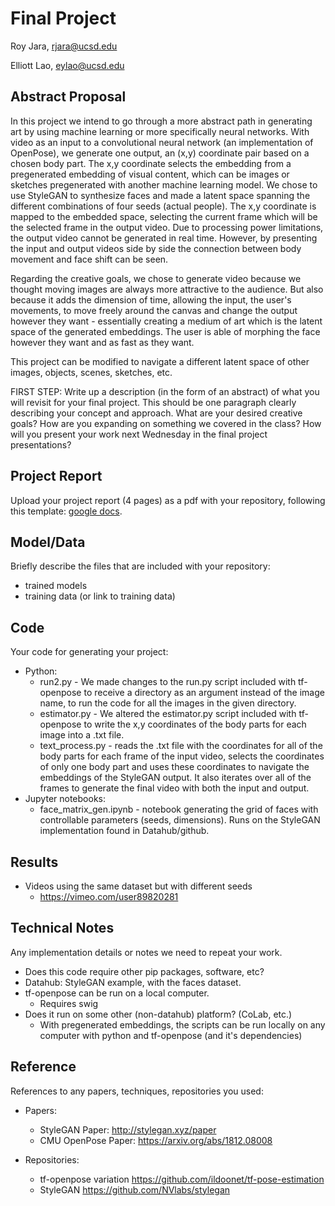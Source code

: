 # Final Project

Roy Jara, rjara@ucsd.edu

Elliott Lao, eylao@ucsd.edu

## Abstract Proposal

In this project we intend to go through a more abstract path in generating art by using machine learning or more specifically neural networks. With video as an input to a convolutional neural network (an implementation of OpenPose), we generate one output, an (x,y) coordinate pair based on a chosen body part. The x,y coordinate selects the embedding from a pregenerated embedding of visual content, which can be images or sketches pregenerated with another machine learning model. We chose to use StyleGAN to synthesize faces and made a latent space spanning the different combinations of four seeds (actual people). 
The x,y coordinate is mapped to the embedded space, selecting the current frame which will be the selected frame in the output video. Due to processing power limitations, the output video cannot be generated in real time. However, by presenting the input and output videos side by side the connection between body movement and face shift can be seen. 

Regarding the creative goals, we chose to generate video because we thought moving images are always more attractive to the audience. But also because it adds the dimension of time, allowing the input, the user's movements, to move freely around the canvas and change the output however they want - essentially creating a medium of art which is the latent space of the generated embeddings. The user is able of morphing the face however they want and as fast as they want.

This project can be modified to navigate a different latent space of other images, objects, scenes, sketches, etc.

FIRST STEP: Write up a description (in the form of an abstract) of what you will revisit for your final project. This should be one paragraph clearly describing your concept and approach. What are your desired creative goals? How are you expanding on something we covered in the class? How will you present your work next Wednesday in the final project presentations? 

## Project Report

Upload your project report (4 pages) as a pdf with your repository, following this template: [google docs](https://docs.google.com/document/d/133H59WZBmH6MlAgFSskFLMQITeIC5d9b2iuzsOfa4E8/edit?usp=sharing).

## Model/Data

Briefly describe the files that are included with your repository:
- trained models
- training data (or link to training data)

## Code

Your code for generating your project:
- Python: 
  - run2.py - We made changes to the run.py script included with tf-openpose to receive a directory as an argument instead of the image name, to run the code for all the images in the given directory.
  - estimator.py - We altered the estimator.py script included with tf-openpose to write the x,y coordinates of the body parts for each image into a .txt file.
  - text_process.py - reads the .txt file with the coordinates for all of the body parts for each frame of the input video, selects the coordinates of only one body part and uses these coordinates to navigate the embeddings of the StyleGAN output. It also iterates over all of the frames to generate the final video with both the input and output.
- Jupyter notebooks:
  - face_matrix_gen.ipynb - notebook generating the grid of faces with controllable parameters (seeds, dimensions). Runs on the StyleGAN implementation found in Datahub/github.

## Results

- Videos using the same dataset but with different seeds
  - https://vimeo.com/user89820281
  

## Technical Notes

Any implementation details or notes we need to repeat your work. 
- Does this code require other pip packages, software, etc?
- Datahub: StyleGAN example, with the faces dataset.
- tf-openpose can be run on a local computer.
  - Requires swig
- Does it run on some other (non-datahub) platform? (CoLab, etc.)
  - With pregenerated embeddings, the scripts can be run locally on any computer with python and tf-openpose (and it's dependencies)

## Reference

References to any papers, techniques, repositories you used:
- Papers:
  - StyleGAN Paper: http://stylegan.xyz/paper
  - CMU OpenPose Paper: https://arxiv.org/abs/1812.08008
  
- Repositories:
  - tf-openpose variation https://github.com/ildoonet/tf-pose-estimation
  - StyleGAN https://github.com/NVlabs/stylegan

